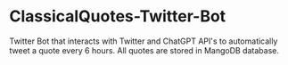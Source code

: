 # ClassicalQuotes-Twitter-Bot
Twitter Bot that interacts with Twitter and ChatGPT API's to automatically tweet a quote every 6 hours. All quotes are stored in MangoDB database.
